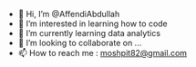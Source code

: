 - 👋 Hi, I’m @AffendiAbdullah
- 👀 I’m interested in learning how to code
- 🌱 I’m currently learning data analytics
- 💞️ I’m looking to collaborate on ...
- 📫 How to reach me : moshpit82@gmail.com

<!---
AffendiAbdullah/AffendiAbdullah is a ✨ special ✨ repository because its `README.md` (this file) appears on your GitHub profile.
You can click the Preview link to take a look at your changes.
--->
